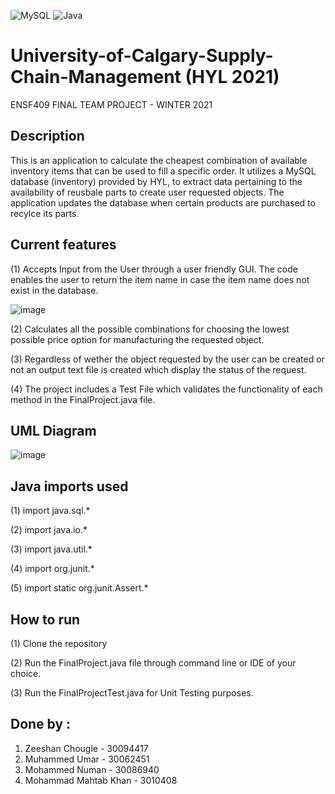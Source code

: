 ![MySQL](https://img.shields.io/badge/MySQL-005C84?style=for-the-badge&logo=mysql&logoColor=white)
![Java](https://img.shields.io/badge/Java-ED8B00?style=for-the-badge&logo=java&logoColor=white)
# University-of-Calgary-Supply-Chain-Management (HYL 2021)
ENSF409 FINAL TEAM PROJECT - WINTER 2021

## Description

This is an application to calculate the cheapest combination of available inventory items that can be used to fill a specific order. It utilizes a MySQL database (inventory) provided by HYL, to extract data pertaining to the availability of reusbale parts to create user requested objects. The application updates the database when certain products are purchased to recylce its parts.

## Current features

(1) Accepts Input from the User through a user friendly GUI. The code enables the user to return the item name in case the item name does not exist in the database.

![image](https://user-images.githubusercontent.com/59512700/112756840-2306f880-8fa4-11eb-89e7-351cc493d909.png)

(2) Calculates all the possible combinations for choosing the lowest possible price option for manufacturing the requested object.

(3) Regardless of wether the object requested by the user can be created or not an output text file is created which display the status of the request.

(4) The project includes a Test File which validates the functionality of each method in the FinalProject.java file.
## UML Diagram
![image](https://user-images.githubusercontent.com/53919885/114313651-5a2eeb00-9b08-11eb-92cf-c17c692f7d80.png)

## Java imports used 

(1) import java.sql.*

(2) import java.io.*

(3) import java.util.*

(4) import org.junit.*

(5) import static org.junit.Assert.*

## How to run

(1) Clone the repository

(2) Run the FinalProject.java file through command line or IDE of your choice.

(3) Run the FinalProjectTest.java for Unit Testing purposes.

## Done by : 

1. Zeeshan Chougle - 30094417
2. Muhammed Umar - 30062451
3. Mohammed Numan - 30086940
4. Mohammad Mahtab Khan - 3010408
